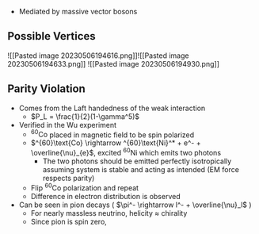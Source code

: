  - Mediated by massive vector bosons

## Possible Vertices
![[Pasted image 20230506194616.png]]![[Pasted image 20230506194633.png]]
![[Pasted image 20230506194930.png]]
## Parity Violation
 - Comes from the Laft handedness of the weak interaction 
	 - $P_L = \frac{1}{2}(1-\gamma^5)$
 - Verified in the Wu experiment
	 - $^{60}\text{Co}$ placed in magnetic field to be spin polarized
	 - $^{60}\text{Co} \rightarrow ^{60}\text{Ni}^* + e^- + \overline{\nu}_{e}$, excited $^{60}$Ni which emits two photons
		 - The two photons should be emitted perfectly isotropically assuming system is stable and acting as intended (EM force respects parity)
	 - Flip $^{60}\text{Co}$ polarization and repeat
	 - Difference in electron distribution is observed
 - Can be seen in pion decays ( $\pi^- \rightarrow l^- + \overline{\nu}_l$ )
	 - For nearly massless neutrino, helicity $\approx$ chirality
	 - Since pion is spin zero, 